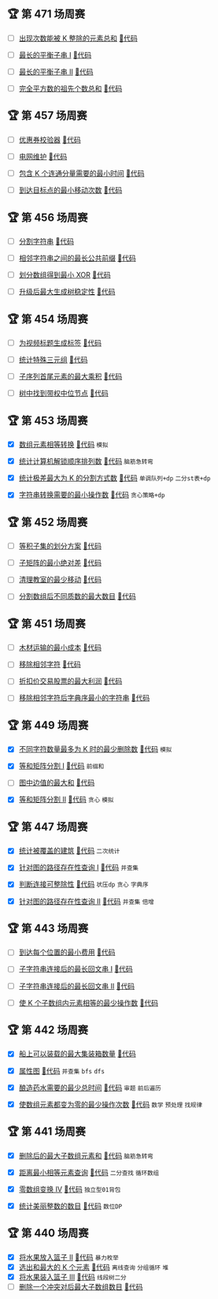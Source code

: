 ## 🏆 第 471 场周赛
- [ ] [出现次数能被 K 整除的元素总和](https://leetcode.cn/contest/weekly-contest-471/problems/sum-of-elements-with-frequency-divisible-by-k)
 [🎈代码](w_400/w_471/A.java)
- [ ] [最长的平衡子串 I](https://leetcode.cn/contest/weekly-contest-471/problems/longest-balanced-substring-i)
 [🎈代码](w_400/w_471/B.java)
- [ ] [最长的平衡子串 II](https://leetcode.cn/contest/weekly-contest-471/problems/longest-balanced-substring-ii)
 [🎈代码](w_400/w_471/C.java)
- [ ] [完全平方数的祖先个数总和](https://leetcode.cn/contest/weekly-contest-471/problems/sum-of-perfect-square-ancestors)
 [🎈代码](w_400/w_471/D.java)



## 🏆 第 457 场周赛
- [ ] [优惠券校验器](https://leetcode.cn/contest/weekly-contest-457/problems/coupon-code-validator)
 [🎈代码](w_400/w_457/A.java)
- [ ] [电网维护](https://leetcode.cn/contest/weekly-contest-457/problems/power-grid-maintenance)
 [🎈代码](w_400/w_457/B.java)
- [ ] [包含 K 个连通分量需要的最小时间](https://leetcode.cn/contest/weekly-contest-457/problems/minimum-time-for-k-connected-components)
 [🎈代码](w_400/w_457/C.java)
- [ ] [到达目标点的最小移动次数](https://leetcode.cn/contest/weekly-contest-457/problems/minimum-moves-to-reach-target-in-grid)
 [🎈代码](w_400/w_457/D.java)



## 🏆 第 456 场周赛
- [ ] [分割字符串](https://leetcode.cn/contest/weekly-contest-456/problems/partition-string)
 [🎈代码](w_400/w_456/A.java)
- [ ] [相邻字符串之间的最长公共前缀](https://leetcode.cn/contest/weekly-contest-456/problems/longest-common-prefix-between-adjacent-strings-after-removals)
 [🎈代码](w_400/w_456/B.java)
- [ ] [划分数组得到最小 XOR](https://leetcode.cn/contest/weekly-contest-456/problems/partition-array-to-minimize-xor)
 [🎈代码](w_400/w_456/C.java)
- [ ] [升级后最大生成树稳定性](https://leetcode.cn/contest/weekly-contest-456/problems/maximize-spanning-tree-stability-with-upgrades)
 [🎈代码](w_400/w_456/D.java)


 
## 🏆 第 454 场周赛
- [ ] [为视频标题生成标签](https://leetcode.cn/contest/weekly-contest-454/problems/generate-tag-for-video-caption)
 [🎈代码](w_400/w_454/A.java)
- [ ] [统计特殊三元组](https://leetcode.cn/contest/weekly-contest-454/problems/count-special-triplets)
 [🎈代码](w_400/w_454/B.java)
- [ ] [子序列首尾元素的最大乘积](https://leetcode.cn/contest/weekly-contest-454/problems/maximum-product-of-first-and-last-elements-of-a-subsequence)
 [🎈代码](w_400/w_454/C.java)
- [ ] [树中找到带权中位节点](https://leetcode.cn/contest/weekly-contest-454/problems/find-weighted-median-node-in-tree)
 [🎈代码](w_400/w_454/D.java)



## 🏆 第 453 场周赛
- [x] [数组元素相等转换](https://leetcode.cn/contest/weekly-contest-453/problems/transform-array-to-all-equal-elements)
 [🎈代码](w_400/w_453/A.java) `模拟`
- [x] [统计计算机解锁顺序排列数](https://leetcode.cn/contest/weekly-contest-453/problems/count-the-number-of-computer-unlocking-permutations)
 [🎈代码](w_400/w_453/B.java) `脑筋急转弯`
- [x] [统计极差最大为 K 的分割方式数](https://leetcode.cn/contest/weekly-contest-453/problems/count-partitions-with-max-min-difference-at-most-k)
 [🎈代码](w_400/w_453/C.java) `单调队列+dp` `二分st表+dp`
- [x] [字符串转换需要的最小操作数](https://leetcode.cn/contest/weekly-contest-453/problems/minimum-steps-to-convert-string-with-operations)
 [🎈代码](w_400/w_453/D.java) `贪心策略+dp`



## 🏆 第 452 场周赛
- [ ] [等积子集的划分方案](https://leetcode.cn/contest/weekly-contest-452/problems/partition-array-into-two-equal-product-subsets)
 [🎈代码](w_400/w_452/A.java)
- [ ] [子矩阵的最小绝对差](https://leetcode.cn/contest/weekly-contest-452/problems/minimum-absolute-difference-in-sliding-submatrix)
 [🎈代码](w_400/w_452/B.java)
- [ ] [清理教室的最少移动](https://leetcode.cn/contest/weekly-contest-452/problems/minimum-moves-to-clean-the-classroom)
 [🎈代码](w_400/w_452/C.java)
- [ ] [分割数组后不同质数的最大数目](https://leetcode.cn/contest/weekly-contest-452/problems/maximize-count-of-distinct-primes-after-split)
 [🎈代码](w_400/w_452/D.java)



## 🏆 第 451 场周赛
- [ ] [木材运输的最小成本](https://leetcode.cn/contest/weekly-contest-451/problems/find-minimum-log-transportation-cost)
 [🎈代码](w_400/w_451/A.java)
- [ ] [移除相邻字符](https://leetcode.cn/contest/weekly-contest-451/problems/resulting-string-after-adjacent-removals)
 [🎈代码](w_400/w_451/B.java)
- [ ] [折扣价交易股票的最大利润](https://leetcode.cn/contest/weekly-contest-451/problems/maximum-profit-from-trading-stocks-with-discounts)
 [🎈代码](w_400/w_451/C.java)
- [ ] [移除相邻字符后字典序最小的字符串](https://leetcode.cn/contest/weekly-contest-451/problems/lexicographically-smallest-string-after-adjacent-removals)
 [🎈代码](w_400/w_451/D.java)



## 🏆 第 449 场周赛
- [x] [不同字符数量最多为 K 时的最少删除数](https://leetcode.cn/contest/weekly-contest-449/problems/minimum-deletions-for-at-most-k-distinct-characters)
 [🎈代码](w_400/w_449/A.java) `模拟`
- [x] [等和矩阵分割 I](https://leetcode.cn/contest/weekly-contest-449/problems/equal-sum-grid-partition-i)
 [🎈代码](w_400/w_449/B.java) `前缀和`
- [ ] [图中边值的最大和](https://leetcode.cn/contest/weekly-contest-449/problems/maximum-sum-of-edge-values-in-a-graph)
 [🎈代码](w_400/w_449/C.java)
- [x] [等和矩阵分割 II](https://leetcode.cn/contest/weekly-contest-449/problems/equal-sum-grid-partition-ii)
 [🎈代码](w_400/w_449/D.java) `贪心` `模拟`



## 🏆 第 447 场周赛
- [x] [统计被覆盖的建筑](https://leetcode.cn/contest/weekly-contest-447/problems/count-covered-buildings)
 [🎈代码](w_400/w_447/A.java) `二次统计`
- [x] [针对图的路径存在性查询 I](https://leetcode.cn/contest/weekly-contest-447/problems/path-existence-queries-in-a-graph-i)
 [🎈代码](w_400/w_447/B.java) `并查集`
- [x] [判断连接可整除性](https://leetcode.cn/contest/weekly-contest-447/problems/concatenated-divisibility)
 [🎈代码](w_400/w_447/C.java) `状压dp` `贪心` `字典序`
- [x] [针对图的路径存在性查询 II](https://leetcode.cn/contest/weekly-contest-447/problems/path-existence-queries-in-a-graph-ii)
 [🎈代码](w_400/w_447/D.java) `并查集` `倍增`



## 🏆 第 443 场周赛
- [ ] [到达每个位置的最小费用](https://leetcode.cn/contest/weekly-contest-443/problems/minimum-cost-to-reach-every-position)
 [🎈代码](w_400/w_443/A.java)
- [ ] [子字符串连接后的最长回文串 I](https://leetcode.cn/contest/weekly-contest-443/problems/longest-palindrome-after-substring-concatenation-i)
 [🎈代码](w_400/w_443/B.java)
- [ ] [子字符串连接后的最长回文串 II](https://leetcode.cn/contest/weekly-contest-443/problems/longest-palindrome-after-substring-concatenation-ii)
 [🎈代码](w_400/w_443/C.java)
- [ ] [使 K 个子数组内元素相等的最少操作数](https://leetcode.cn/contest/weekly-contest-443/problems/minimum-operations-to-make-elements-within-k-subarrays-equal)
 [🎈代码](w_400/w_443/D.java)



## 🏆 第 442 场周赛
- [x] [船上可以装载的最大集装箱数量](https://leetcode.cn/contest/weekly-contest-442/problems/maximum-containers-on-a-ship)
 [🎈代码](w_400/w_442/A.java)
- [x] [属性图](https://leetcode.cn/contest/weekly-contest-442/problems/properties-graph)
 [🎈代码](w_400/w_442/B.java) `并查集` `bfs` `dfs`
- [x] [酿造药水需要的最少总时间](https://leetcode.cn/contest/weekly-contest-442/problems/find-the-minimum-amount-of-time-to-brew-potions)
 [🎈代码](w_400/w_442/C.java) `审题` `前后遍历`
- [x] [使数组元素都变为零的最少操作次数](https://leetcode.cn/contest/weekly-contest-442/problems/minimum-operations-to-make-array-elements-zero)
 [🎈代码](w_400/w_442/D.java) `数学` `预处理` `找规律`




## 🏆 第 441 场周赛
- [x] [删除后的最大子数组元素和](https://leetcode.cn/contest/weekly-contest-441/problems/maximum-unique-subarray-sum-after-deletion) [🎈代码](w_400/w_441/A.java) `脑筋急转弯`
- [x] [距离最小相等元素查询](https://leetcode.cn/contest/weekly-contest-441/problems/closest-equal-element-queries) [🎈代码](w_400/w_441/B.java) `二分查找` `循环数组`
- [x] [零数组变换 IV](https://leetcode.cn/contest/weekly-contest-441/problems/zero-array-transformation-iv) [🎈代码](w_400/w_441/C.java) `独立型01背包`
- [x] [统计美丽整数的数目](https://leetcode.cn/contest/weekly-contest-441/problems/count-beautiful-numbers) [🎈代码](w_400/w_441/D.java) `数位DP`



## 🏆 第 440 场周赛
- [x] [将水果放入篮子 II](https://leetcode.cn/contest/weekly-contest-440/problems/fruits-into-baskets-ii) [🎈代码](w_400/w_440/A.java) `暴力枚举`
- [x] [选出和最大的 K 个元素](https://leetcode.cn/contest/weekly-contest-440/problems/choose-k-elements-with-maximum-sum) [🎈代码](w_400/w_440/B.java) `离线查询` `分组循环`  `堆`
- [x] [将水果装入篮子 III](https://leetcode.cn/contest/weekly-contest-440/problems/fruits-into-baskets-iii) [🎈代码](w_400/w_440/C.java) `线段树二分`
- [ ] [删除一个冲突对后最大子数组数目](https://leetcode.cn/contest/weekly-contest-440/problems/maximize-subarrays-after-removing-one-conflicting-pair) [🎈代码](w_400/w_440/D.java)
